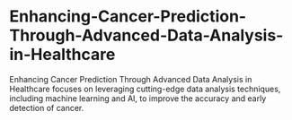 # Enhancing-Cancer-Prediction-Through-Advanced-Data-Analysis-in-Healthcare
Enhancing Cancer Prediction Through Advanced Data Analysis in Healthcare focuses on leveraging cutting-edge data analysis techniques, including machine learning and AI, to improve the accuracy and early detection of cancer.
